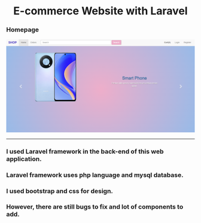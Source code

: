 
<h1 align="center"> E-commerce Website with Laravel</h1>

### Homepage

<img src="e-commerce.png"/>
<hr>

### I used Laravel framework in the back-end of this web application.

### Laravel framework uses php language and mysql database.

### I used bootstrap and css for design. 

<h3>However, there are still bugs to fix and lot of components to add.</h3>
